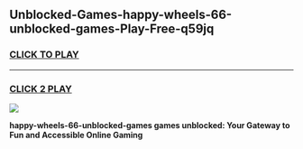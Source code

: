 
## Unblocked-Games-happy-wheels-66-unblocked-games-Play-Free-q59jq
<h3>
<a href="https://premium76.site?title=happy-wheels-66-unblocked-games&ref=23A">CLICK TO PLAY</a></h3>
<hr>

<h3>
<a href="https://premium76.site?title=happy-wheels-66-unblocked-games&ref=23A">CLICK 2 PLAY</a>
  
</h3>

<a href="https://premium76.site?title=happy-wheels-66-unblocked-games&ref=23A"><img src="https://clearcache.store/games.png"></a>


**happy-wheels-66-unblocked-games games unblocked: Your Gateway to Fun and Accessible Online Gaming**
